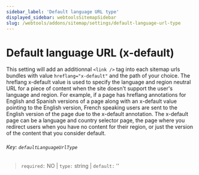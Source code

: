 ```yaml
---
sidebar_label: 'Default language URL type'
displayed_sidebar: webtoolsSitemapSidebar
slug: /webtools/addons/sitemap/settings/default-language-url-type
---
```


# Default language URL (x-default)

This setting will add an additionnal `<link />` tag into each sitemap urls bundles with value `hreflang="x-default"` and the path of your choice. The hreflang x-default value is used to specify the language and region neutral URL for a piece of content when the site doesn't support the user's language and region. For example, if a page has hreflang annotations for English and Spanish versions of a page along with an x-default value pointing to the English version, French speaking users are sent to the English version of the page due to the x-default annotation. The x-default page can be a language and country selector page, the page where you redirect users when you have no content for their region, or just the version of the content that you consider default. 

###### Key: `defaultLanguageUrlType`

> `required:` NO | `type:` string | `default:` ''